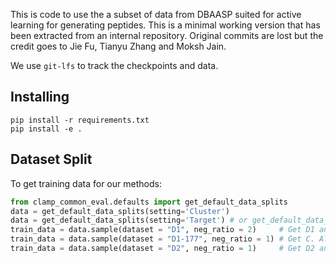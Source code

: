 This is code to use the a subset of data from DBAASP suited for active learning for generating peptides. This is a minimal working version that has been extracted from an internal repository. 
Original commits are lost but the credit goes to Jie Fu, Tianyu Zhang and Moksh Jain.

We use `git-lfs` to track the checkpoints and data.

## Installing
```
pip install -r requirements.txt
pip install -e .
```

## Dataset Split
To get training data for our methods:
```python
from clamp_common_eval.defaults import get_default_data_splits
data = get_default_data_splits(setting='Cluster')
data = get_default_data_splits(setting='Target') # or get_default_data_splits(setting='Title')
train_data = data.sample(dataset = "D1", neg_ratio = 2)     # Get D1 and Neg(1 : 2)
train_data = data.sample(dataset = "D1-177", neg_ratio = 1) # Get C. Albican and 177 Neg
train_data = data.sample(dataset = "D2", neg_ratio = 1)     # Get D2 and Neg(1 : 1)
```
